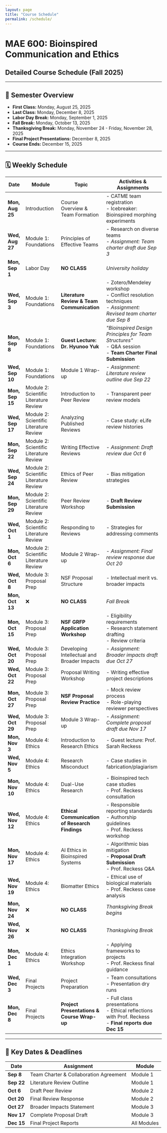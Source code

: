 ```yaml
---
layout: page
title: "Course Schedule"
permalink: /schedule/
---
```


# MAE 600: Bioinspired Communication and Ethics  
## Detailed Course Schedule (Fall 2025)

---

## 📅 Semester Overview
- **First Class:** Monday, August 25, 2025  
- **Last Class:** Monday, December 8, 2025  
- **Labor Day Break:** Monday, September 1, 2025  
- **Fall Break:** Monday, October 13, 2025  
- **Thanksgiving Break:** Monday, November 24 - Friday, November 28, 2025  
- **Final Project Presentations:** December 8, 2025  
- **Course Ends:** December 15, 2025  

---

## 🗓️ Weekly Schedule

| Date | Module | Topic | Activities & Assignments |
|------|--------|-------|--------------------------|
| **Mon, Aug 25** | Introduction | Course Overview & Team Formation | - CATME team registration<br>- Icebreaker: Bioinspired morphing experiments |
| **Wed, Aug 27** | Module 1: Foundations | Principles of Effective Teams | - Research on diverse teams<br>- *Assignment: Team charter draft due Sep 3* |
| **Mon, Sep 1** | Labor Day | **NO CLASS** | *University holiday* |
| **Wed, Sep 3** | Module 1: Foundations | **Literature Review & Team Communication** | - Zotero/Mendeley workshop<br>- Conflict resolution techniques<br>- *Assignment: Revised team charter due Sep 8* |
| **Mon, Sep 8** | Module 1: Foundations | **Guest Lecture: Dr. Hyunoo Yuk** | *"Bioinspired Design Principles for Team Structures"*<br>- Q&A session<br>- **Team Charter Final Submission** |
| **Wed, Sep 10** | Module 1: Foundations | Module 1 Wrap-up | - *Assignment: Literature review outline due Sep 22* |
| **Mon, Sep 15** | Module 2: Scientific Literature Review | Introduction to Peer Review | - Transparent peer review models |
| **Wed, Sep 17** | Module 2: Scientific Literature Review | Analyzing Published Reviews | - Case study: eLife review histories |
| **Mon, Sep 22** | Module 2: Scientific Literature Review | Writing Effective Reviews | - *Assignment: Draft review due Oct 6* |
| **Wed, Sep 24** | Module 2: Scientific Literature Review | Ethics of Peer Review | - Bias mitigation strategies |
| **Mon, Sep 29** | Module 2: Scientific Literature Review | Peer Review Workshop | - **Draft Review Submission** |
| **Wed, Oct 1** | Module 2: Scientific Literature Review | Responding to Reviews | - Strategies for addressing comments |
| **Mon, Oct 6** | Module 2: Scientific Literature Review | Module 2 Wrap-up | - *Assignment: Final review response due Oct 20* |
| **Wed, Oct 8** | Module 3: Proposal Prep | NSF Proposal Structure | - Intellectual merit vs. broader impacts |
| **Mon, Oct 13** | ❌ | **NO CLASS** | *Fall Break* |
| **Mon, Oct 15** | Module 3: Proposal Prep | **NSF GRFP Application Workshop** | - Eligibility requirements<br>- Research statement drafting<br>- Review criteria |
| **Wed, Oct 20** | Module 3: Proposal Prep | Developing Intellectual and Broader Impacts | - *Assignment: Broader impacts draft due Oct 27* |
| **Wed, Oct 22** | Module 3: Proposal Prep | Proposal Writing Workshop | - Writing effective project descriptions |
| **Mon, Oct 27** | Module 3: Proposal Prep | **NSF Proposal Review Practice** | - Mock review process<br>- Role-playing reviewer perspectives |
| **Wed, Oct 29** | Module 3: Proposal Prep | Module 3 Wrap-up | - *Assignment: Complete proposal draft due Nov 17* |
| **Mon, Nov 3** | Module 4: Ethics | Introduction to Research Ethics | - Guest lecture: Prof. Sarah Reckess |
| **Wed, Nov 5** | Module 4: Ethics | Research Misconduct | - Case studies in fabrication/plagiarism |
| **Mon, Nov 10** | Module 4: Ethics | Dual-Use Research | - Bioinspired tech case studies<br>- Prof. Reckess consultation |
| **Wed, Nov 12** | Module 4: Ethics | **Ethical Communication of Research Findings** | - Responsible reporting standards<br>- Authorship guidelines<br>- Prof. Reckess workshop |
| **Mon, Nov 17** | Module 4: Ethics | AI Ethics in Bioinspired Systems | - Algorithmic bias mitigation<br>- **Proposal Draft Submission**<br>- Prof. Reckess Q&A |
| **Wed, Nov 19** | Module 4: Ethics | Biomatter Ethics | - Ethical use of biological materials<br>- Prof. Reckess case analysis |
| **Mon, Nov 24** | ❌ | **NO CLASS** | *Thanksgiving Break begins* |
| **Wed, Nov 26** | ❌ | **NO CLASS** | *Thanksgiving Break* |
| **Mon, Dec 1** | Module 4: Ethics | Ethics Integration Workshop | - Applying frameworks to projects<br>- Prof. Reckess final guidance |
| **Wed, Dec 3** | Final Projects | Project Preparation | - Team consultations<br>- Presentation dry runs |
| **Mon, Dec 8** | Final Projects | **Project Presentations & Course Wrap-up** | - Full class presentations<br>- Ethical reflections with Prof. Reckess<br>- **Final reports due Dec 15** |

---

## 📝 Key Dates & Deadlines

| Date | Assignment | Module |
|------|------------|--------|
| **Sep 8** | Team Charter & Collaboration Agreement | Module 1 |
| **Sep 22** | Literature Review Outline | Module 1 |
| **Oct 6** | Draft Peer Review | Module 2 |
| **Oct 20** | Final Review Response | Module 2 |
| **Oct 27** | Broader Impacts Statement | Module 3 |
| **Nov 17** | Complete Proposal Draft | Module 3 |
| **Dec 15** | Final Project Reports | All Modules |
